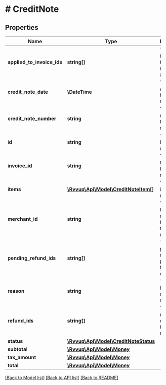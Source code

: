 # # CreditNote

## Properties

Name | Type | Description | Notes
------------ | ------------- | ------------- | -------------
**applied_to_invoice_ids** | **string[]** | The invoices this credit note was applied to. |
**credit_note_date** | **\DateTime** | The date and time for the credit note. |
**credit_note_number** | **string** | The number of the credit note. |
**id** | **string** | The unique ID of the credit note. |
**invoice_id** | **string** | The ID of the invoice this credit note is for. |
**items** | [**\Rvvup\Api\Model\CreditNoteItem[]**](CreditNoteItem.md) | The items in the credit note. |
**merchant_id** | **string** | The ID of the merchant that owns this credit note. |
**pending_refund_ids** | **string[]** | The pending refunds still processing for this credit note. |
**reason** | **string** | The reason for creating a credit note |
**refund_ids** | **string[]** | The refunds created for this credit note. |
**status** | [**\Rvvup\Api\Model\CreditNoteStatus**](CreditNoteStatus.md) |  |
**subtotal** | [**\Rvvup\Api\Model\Money**](Money.md) |  |
**tax_amount** | [**\Rvvup\Api\Model\Money**](Money.md) |  | [optional]
**total** | [**\Rvvup\Api\Model\Money**](Money.md) |  |

[[Back to Model list]](../../README.md#models) [[Back to API list]](../../README.md#endpoints) [[Back to README]](../../README.md)
